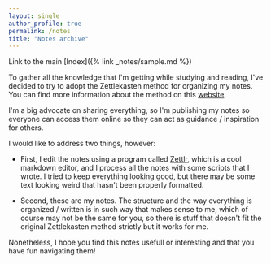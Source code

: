 ```yaml
---
layout: single
author_profile: true
permalink: /notes
title: "Notes archive"
---
```


Link to the main [Index]({% link _notes/sample.md %})

To gather all the knowledge that I'm getting while studying and reading, I've decided to try to adopt the Zettlekasten method for organizing my notes. You can find more information about the method on this [website](https://zettelkasten.de/).

I'm a big advocate on sharing everything, so I'm publishing my notes so everyone can access them online so they can act as guidance / inspiration for others.

I would like to address two things, however:

- First, I edit the notes using a program called [Zettlr](https://zettlr.com/), which is a cool markdown editor, and I process all the notes with some scripts that I wrote. I tried to keep everything looking good, but there may be some text looking weird that hasn't been properly formatted.

- Second, these are my notes. The structure and the way everything is organized / written is in such way that makes sense to me, which of course may not be the same for you, so there is stuff that doesn't fit the original Zettlekasten method strictly but it works for me.

Nonetheless, I hope you find this notes usefull or interesting and that you have fun navigating them!
